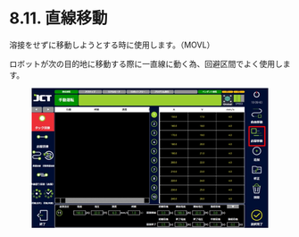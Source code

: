 # 8.11. 直線移動

溶接をせずに移動しようとする時に使用します。（MOVL）

ロボットが次の目的地に移動する際に一直線に動く為、回避区間でよく使用します。

<figure><img src="../img/chapter8/section8.11.1.jpg" alt=""><figcaption></figcaption></figure>
